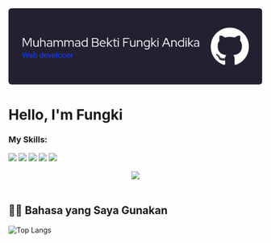 <div align="center">
    <img src="./img/github-header-image.png"></img>
</div>

# Hello, I'm Fungki

### My Skills:
<div>
    <img src="https://img.shields.io/badge/HTML5-E34F26?style=for-the-badge&logo=html5&logoColor=white"></img>
    <img src="https://img.shields.io/badge/CSS3-1572B6?style=for-the-badge&logo=css3&logoColor=white"></img>
    <img src="https://img.shields.io/badge/JavaScript-323330?style=for-the-badge&logo=javascript&logoColor=F7DF1E"></img>
    <img src="https://img.shields.io/badge/React-20232A?style=for-the-badge&logo=react&logoColor=61DAFB"></img>
    <img src="https://img.shields.io/badge/Python-FFD43B?style=for-the-badge&logo=python&logoColor=blue"></img>
    <br></br>
</div>
<div  align="center">
    <img src="https://github-readme-stats.vercel.app/api/top-langs/?username=fungkiandika&layout=compact"></img>
    <br></br>
</div>


</div>
<!-- <p align="center">
  <a href="https://skillicons.dev">
    <img src="https://skillicons.dev/icons?i=html,css,js,react,py" />
  </a>
</p> -->

## 👨‍💻 Bahasa yang Saya Gunakan

![Top Langs](https://github-readme-stats.vercel.app/api/top-langs/?username=FungkiAndika&repo=portfolio-website&layout=compact&langs_count=8&theme=gruvbox)